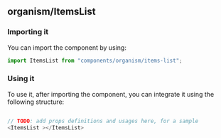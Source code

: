 ## organism/ItemsList

<!-- TODO: add a description here! -->

### Importing it

You can import the component by using:

```js
import ItemsList from "components/organism/items-list";
```

### Using it

To use it, after importing the component, you can integrate it using the following structure:

```js

// TODO: add props definitions and usages here, for a sample
<ItemsList ></ItemsList>

```